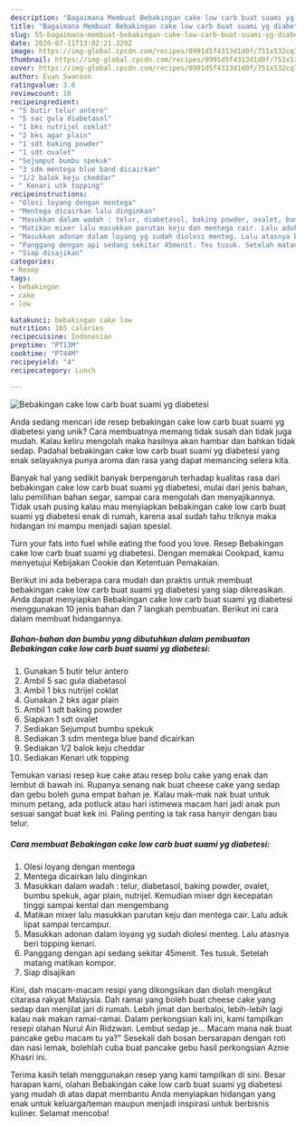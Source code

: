 ```yaml
---
description: "Bagaimana Membuat Bebakingan cake low carb buat suami yg diabetesi, Enak"
title: "Bagaimana Membuat Bebakingan cake low carb buat suami yg diabetesi, Enak"
slug: 55-bagaimana-membuat-bebakingan-cake-low-carb-buat-suami-yg-diabetesi-enak
date: 2020-07-11T13:02:21.329Z
image: https://img-global.cpcdn.com/recipes/0991d5f4313d1d0f/751x532cq70/bebakingan-cake-low-carb-buat-suami-yg-diabetesi-foto-resep-utama.jpg
thumbnail: https://img-global.cpcdn.com/recipes/0991d5f4313d1d0f/751x532cq70/bebakingan-cake-low-carb-buat-suami-yg-diabetesi-foto-resep-utama.jpg
cover: https://img-global.cpcdn.com/recipes/0991d5f4313d1d0f/751x532cq70/bebakingan-cake-low-carb-buat-suami-yg-diabetesi-foto-resep-utama.jpg
author: Evan Swanson
ratingvalue: 3.6
reviewcount: 10
recipeingredient:
- "5 butir telur antero"
- "5 sac gula diabetasol"
- "1 bks nutrijel coklat"
- "2 bks agar plain"
- "1 sdt baking powder"
- "1 sdt ovalet"
- "Sejumput bumbu spekuk"
- "3 sdm mentega blue band dicairkan"
- "1/2 balok keju cheddar"
- " Kenari utk topping"
recipeinstructions:
- "Olesi loyang dengan mentega"
- "Mentega dicairkan lalu dinginkan"
- "Masukkan dalam wadah : telur, diabetasol, baking powder, ovalet, bumbu spekuk, agar plain, nutrijel. Kemudian mixer dgn kecepatan tinggi sampai kental dan mengembang"
- "Matikan mixer lalu masukkan parutan keju dan mentega cair. Lalu aduk lipat sampai tercampur."
- "Masukkan adonan dalam loyang yg sudah diolesi menteg. Lalu atasnya beri topping kenari."
- "Panggang dengan api sedang sekitar 45menit. Tes tusuk. Setelah matang matikan kompor."
- "Siap disajikan"
categories:
- Resep
tags:
- bebakingan
- cake
- low

katakunci: bebakingan cake low 
nutrition: 165 calories
recipecuisine: Indonesian
preptime: "PT13M"
cooktime: "PT44M"
recipeyield: "4"
recipecategory: Lunch

---
```



![Bebakingan cake low carb buat suami yg diabetesi](https://img-global.cpcdn.com/recipes/0991d5f4313d1d0f/751x532cq70/bebakingan-cake-low-carb-buat-suami-yg-diabetesi-foto-resep-utama.jpg)

Anda sedang mencari ide resep bebakingan cake low carb buat suami yg diabetesi yang unik? Cara membuatnya memang tidak susah dan tidak juga mudah. Kalau keliru mengolah maka hasilnya akan hambar dan bahkan tidak sedap. Padahal bebakingan cake low carb buat suami yg diabetesi yang enak selayaknya punya aroma dan rasa yang dapat memancing selera kita.

Banyak hal yang sedikit banyak berpengaruh terhadap kualitas rasa dari bebakingan cake low carb buat suami yg diabetesi, mulai dari jenis bahan, lalu pemilihan bahan segar, sampai cara mengolah dan menyajikannya. Tidak usah pusing kalau mau menyiapkan bebakingan cake low carb buat suami yg diabetesi enak di rumah, karena asal sudah tahu triknya maka hidangan ini mampu menjadi sajian spesial.

Turn your fats into fuel while eating the food you love. Resep Bebakingan cake low carb buat suami yg diabetesi. Dengan memakai Cookpad, kamu menyetujui Kebijakan Cookie dan Ketentuan Pemakaian.


Berikut ini ada beberapa cara mudah dan praktis untuk membuat bebakingan cake low carb buat suami yg diabetesi yang siap dikreasikan. Anda dapat menyiapkan Bebakingan cake low carb buat suami yg diabetesi menggunakan 10 jenis bahan dan 7 langkah pembuatan. Berikut ini cara dalam membuat hidangannya.

<!--inarticleads1-->

##### Bahan-bahan dan bumbu yang dibutuhkan dalam pembuatan Bebakingan cake low carb buat suami yg diabetesi:

1. Gunakan 5 butir telur antero
1. Ambil 5 sac gula diabetasol
1. Ambil 1 bks nutrijel coklat
1. Gunakan 2 bks agar plain
1. Ambil 1 sdt baking powder
1. Siapkan 1 sdt ovalet
1. Sediakan Sejumput bumbu spekuk
1. Sediakan 3 sdm mentega blue band dicairkan
1. Sediakan 1/2 balok keju cheddar
1. Sediakan  Kenari utk topping


Temukan variasi resep kue cake atau resep bolu cake yang enak dan lembut di bawah ini. Rupanya senang nak buat cheese cake yang sedap dan gebu boleh guna empat bahan je. Kalau mak-mak nak buat untuk minum petang, ada potluck atau hari istimewa macam hari jadi anak pun sesuai sangat buat kek ini. Paling penting ia tak rasa hanyir dengan bau telur. 

<!--inarticleads2-->

##### Cara membuat Bebakingan cake low carb buat suami yg diabetesi:

1. Olesi loyang dengan mentega
1. Mentega dicairkan lalu dinginkan
1. Masukkan dalam wadah : telur, diabetasol, baking powder, ovalet, bumbu spekuk, agar plain, nutrijel. Kemudian mixer dgn kecepatan tinggi sampai kental dan mengembang
1. Matikan mixer lalu masukkan parutan keju dan mentega cair. Lalu aduk lipat sampai tercampur.
1. Masukkan adonan dalam loyang yg sudah diolesi menteg. Lalu atasnya beri topping kenari.
1. Panggang dengan api sedang sekitar 45menit. Tes tusuk. Setelah matang matikan kompor.
1. Siap disajikan


Kini, dah macam-macam resipi yang dikongsikan dan diolah mengikut citarasa rakyat Malaysia. Dah ramai yang boleh buat cheese cake yang sedap dan menjilat jari di rumah. Lebih jimat dan berbaloi, lebih-lebih lagi kalau nak makan ramai-ramai. Dalam perkongsian kali ini, kami tampilkan resepi olahan Nurul Ain Ridzwan. Lembut sedap je… Macam mana nak buat pancake gebu macam tu ya?&#34; Sesekali dah bosan bersarapan dengan roti dan nasi lemak, bolehlah cuba buat pancake gebu hasil perkongsian Aznie Khasri ini. 

Terima kasih telah menggunakan resep yang kami tampilkan di sini. Besar harapan kami, olahan Bebakingan cake low carb buat suami yg diabetesi yang mudah di atas dapat membantu Anda menyiapkan hidangan yang enak untuk keluarga/teman maupun menjadi inspirasi untuk berbisnis kuliner. Selamat mencoba!
